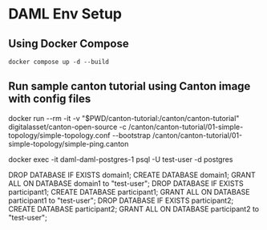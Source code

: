 # DAML Env Setup

## Using Docker Compose
```
docker compose up -d --build
```


## Run sample canton tutorial using Canton image with config files
docker run --rm -it -v "$PWD/canton-tutorial:/canton/canton-tutorial"  digitalasset/canton-open-source -c /canton/canton-tutorial/01-simple-topology/simple-topology.conf --bootstrap /canton/canton-tutorial/01-simple-topology/simple-ping.canton

docker exec -it daml-daml-postgres-1 psql -U test-user -d postgres

DROP DATABASE IF EXISTS domain1;
CREATE DATABASE domain1;
GRANT ALL ON DATABASE domain1 to "test-user";
DROP DATABASE IF EXISTS participant1;
CREATE DATABASE participant1;
GRANT ALL ON DATABASE participant1 to "test-user";
DROP DATABASE IF EXISTS participant2;
CREATE DATABASE participant2;
GRANT ALL ON DATABASE participant2 to "test-user";